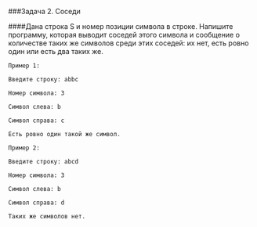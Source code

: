 ###Задача 2. Соседи

####Дана строка S и номер позиции символа в строке. Напишите программу, которая выводит соседей этого символа и сообщение о количестве таких же символов среди этих соседей: их нет, есть ровно один или есть два таких же. 

```
Пример 1:

Введите строку: abbc

Номер символа: 3

Символ слева: b

Символ справа: c

Есть ровно один такой же символ.
```

```
Пример 2:

Введите строку: abсd

Номер символа: 3

Символ слева: b

Символ справа: d

Таких же символов нет.
```